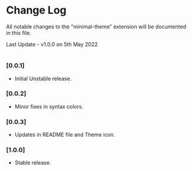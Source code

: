 # Change Log

All notable changes to the "minimal-theme" extension will be documented in this file.

Last Update - v1.0.0 on 5th May 2022

#

### [0.0.1]

- Initial Unstable release.

### [0.0.2]

- Minor fixes in syntax colors.

### [0.0.3]

- Updates in README file and Theme icon.

### [1.0.0]

- Stable release.